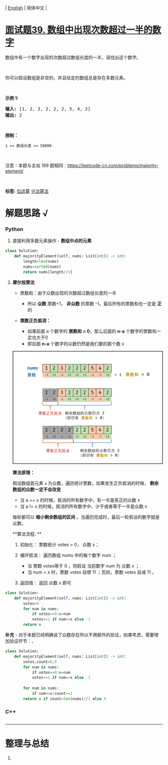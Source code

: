 | [English](README_EN.md) | 简体中文 |

# [面试题39. 数组中出现次数超过一半的数字](https://leetcode-cn.com/problems/shu-zu-zhong-chu-xian-ci-shu-chao-guo-yi-ban-de-shu-zi-lcof)
<p>数组中有一个数字出现的次数超过数组长度的一半，请找出这个数字。</p>

<p>&nbsp;</p>

<p>你可以假设数组是非空的，并且给定的数组总是存在多数元素。</p>

<p>&nbsp;</p>

<p><strong>示例&nbsp;1:</strong></p>

<pre><strong>输入:</strong> [1, 2, 3, 2, 2, 2, 5, 4, 2]
<strong>输出:</strong> 2</pre>

<p>&nbsp;</p>

<p><strong>限制：</strong></p>

<p><code>1 &lt;= 数组长度 &lt;= 50000</code></p>

<p>&nbsp;</p>

<p>注意：本题与主站 169 题相同：<a href="https://leetcode-cn.com/problems/majority-element/">https://leetcode-cn.com/problems/majority-element/</a></p>

<p>&nbsp;</p>

**标签:**  [位运算](https://leetcode-cn.com/tag/bit-manipulation) [分治算法](https://leetcode-cn.com/tag/divide-and-conquer) 
# 解题思路 √

### Python

1. 直接利用多数元素操作 - **数组中点的元素**

```python
class Solution:
    def majorityElement(self, nums: List[int]) -> int:
        length=len(nums)
        nums=sorted(nums)
        return nums[length//2]
```

2. **摩尔投票法**

   - 票数和：由于众数出现的次数超过数组长度的一半
     - 所以 **众数** 票数+1， **非众数** 的票数 -1，最后所有的票数和也一定是 **正** 的

   - **票数正负抵消：**
     - 如果前面 a 个数字的 **票数和 = 0**，那么后面的 **n-a** 个数字的票数和一定也大于0
     - 即后面 **n-a** 个数字的众数仍然是我们要的那个数 x

   ![Picture1.png](README/b6845a71f5737e42c64092c4721582761e22e1ba9103f6e777b7e01dd7a40abd-Picture1.png)

   **算法原理：**

   假设数组首元素 `a` 为众数，遍历统计票数，如果发生正负抵消的时候， **剩余数组的众数一定不会改变**

   - 当 a == x 的时候，抵消的所有数字中，有一半是真正的众数 x
   - 当 a != x 的时候，抵消的所有数字中，少于或者等于一半是众数 x

   每轮都可以 **缩小剩余数组的区间** 。当遍历完成时，最后一轮假设的数字就是众数。

   **算法流程: **

   1. 初始化： 票数统计 votes = 0， 众数 x；

   2. 循环抵消： 遍历数组 nums 中的每个数字 num ；
      - 当 票数 votes等于 0 ，则假设 当前数字 num 为 众数 x ；
      - 当 num = x 时，票数 votes 自增 11 ；否则，票数 votes 自减 11 。

   3. 返回值： 返回 众数 x 即可


```python
class Solution:
    def majorityElement(self, nums: List[int]) -> int:
        votes=0
        for num in nums:
            if votes==0:x=num
            votes+=1 if num==x else -1
        return x
```

**补充** - 对于本题已经明确说了众数存在所以不用额外的验证，如果考虑，需要增加验证环节：、

```python
class Solution:
    def majorityElement(self, nums: List[int]) -> int:
        votes,count=0,0
        for num in nums:
            if votes==0:x=num
            votes+=1 if num==x else -1
        
        for num in nums:
            if num==x:count+=1
        return x if count>len(nums)//2 else 0
```



### C++

```cpp

```

---



# 整理与总结

1. 